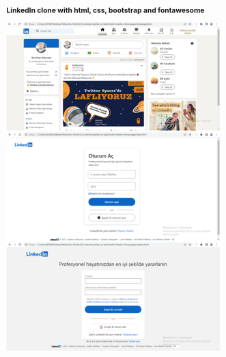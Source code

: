 ### LinkedIn clone with html, css, bootstrap and fontawesome

<img src="./project-images/homepage.png" alt="homepage" width="500">
<img src="./project-images/login.png" alt="homepage" width="500">
<img src="./project-images/register.png" alt="homepage" width="500">